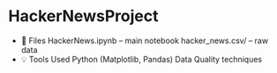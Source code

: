# HackerNewsProject
- 📂 Files
HackerNews.ipynb – main notebook
hacker_news.csv/ – raw data
- 💡 Tools Used
Python (Matplotlib, Pandas)
Data Quality techniques
